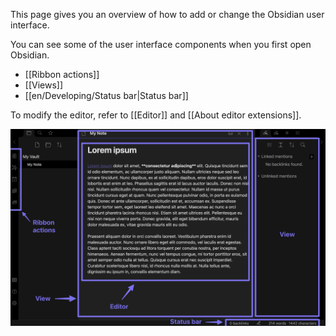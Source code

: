 This page gives you an overview of how to add or change the Obsidian user interface.

You can see some of the user interface components when you first open Obsidian.

- [[Ribbon actions]]
- [[Views]]
- [[en/Developing/Status bar|Status bar]]

To modify the editor, refer to [[Editor]] and [[About editor extensions]].

![User interface](user-interface.png)
